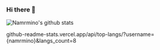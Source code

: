 ### Hi there 👋
![Namrmino's github stats](https://github-readme-stats.vercel.app/api?username=namrmino&show_icons=true&theme=dark)

github-readme-stats.vercel.app/api/top-langs/?username={namrmino}&langs_count=8


<!--
**namrmino/namrmino** is a ✨ _special_ ✨ repository because its `README.md` (this file) appears on your GitHub profile.

Here are some ideas to get you started:

- 🔭 I’m currently working on ...
- 🌱 I’m currently learning ...
- 👯 I’m looking to collaborate on ...
- 🤔 I’m looking for help with ...
- 💬 Ask me about ...
- 📫 How to reach me: ...
- 😄 Pronouns: ...
- ⚡ Fun fact: ...
-->
